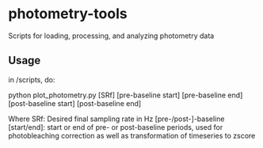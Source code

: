 # photometry-tools
Scripts for loading, processing, and analyzing photometry data

## Usage

in /scripts, do:

python plot_photometry.py [SRf] [pre-baseline start] [pre-baseline end] [post-baseline start] [post-baseline end]

Where 
SRf: Desired final sampling rate in Hz
[pre-/post-]-baseline [start/end]: start or end of pre- or post-baseline periods, used for photobleaching correction as well as transformation of timeseries to zscore



